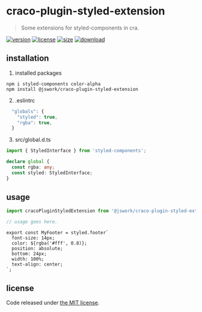 # craco-plugin-styled-extension
> Some extensions for styled-components in cra.

[![version][version-image]][version-url]
[![license][license-image]][license-url]
[![size][size-image]][size-url]
[![download][download-image]][download-url]

## installation
1. installed packages
```shell
npm i styled-components color-alpha
npm install @jswork/craco-plugin-styled-extension
```
2. .eslintrc
```js
  "globals": {
    "styled": true,
    "rgba": true,
  }
```
3. src/global.d.ts
```ts
import { StyledInterface } from 'styled-components';

declare global {
  const rgba: any;
  const styled: StyledInterface;
}
```

## usage
```js
import cracoPluginStyledExtension from '@jswork/craco-plugin-styled-extension';

// usage goes here.
```

```tsx
export const MyFooter = styled.footer`
  font-size: 14px;
  color: ${rgba('#fff', 0.8)};
  position: absolute;
  bottom: 24px;
  width: 100%;
  text-align: center;
`;
```

## license
Code released under [the MIT license](https://github.com/afeiship/craco-plugin-styled-extension/blob/master/LICENSE.txt).

[version-image]: https://img.shields.io/npm/v/@jswork/craco-plugin-styled-extension
[version-url]: https://npmjs.org/package/@jswork/craco-plugin-styled-extension

[license-image]: https://img.shields.io/npm/l/@jswork/craco-plugin-styled-extension
[license-url]: https://github.com/afeiship/craco-plugin-styled-extension/blob/master/LICENSE.txt

[size-image]: https://img.shields.io/bundlephobia/minzip/@jswork/craco-plugin-styled-extension
[size-url]: https://github.com/afeiship/craco-plugin-styled-extension/blob/master/dist/craco-plugin-styled-extension.min.js

[download-image]: https://img.shields.io/npm/dm/@jswork/craco-plugin-styled-extension
[download-url]: https://www.npmjs.com/package/@jswork/craco-plugin-styled-extension
